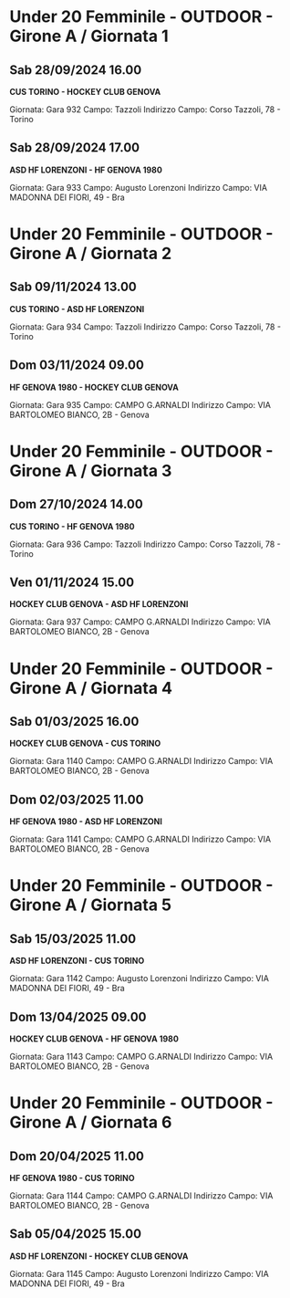 # Under 20 Femminile - OUTDOOR  - Girone A / Giornata 1
## Sab 28/09/2024 16.00
**CUS TORINO - HOCKEY CLUB GENOVA**

Giornata: Gara 932
Campo: Tazzoli 
Indirizzo Campo:  Corso Tazzoli, 78 - Torino


## Sab 28/09/2024 17.00
**ASD HF LORENZONI - HF GENOVA 1980**

Giornata: Gara 933
Campo: Augusto Lorenzoni 
Indirizzo Campo:  VIA MADONNA DEI FIORI, 49 - Bra

# Under 20 Femminile - OUTDOOR  - Girone A / Giornata 2
## Sab 09/11/2024 13.00
**CUS TORINO - ASD HF LORENZONI**

Giornata: Gara 934
Campo: Tazzoli 
Indirizzo Campo:  Corso Tazzoli, 78 - Torino


## Dom 03/11/2024 09.00
**HF GENOVA 1980 - HOCKEY CLUB GENOVA**

Giornata: Gara 935
Campo: CAMPO G.ARNALDI 
Indirizzo Campo:  VIA BARTOLOMEO BIANCO, 2B - Genova

# Under 20 Femminile - OUTDOOR  - Girone A / Giornata 3
## Dom 27/10/2024 14.00
**CUS TORINO - HF GENOVA 1980**

Giornata: Gara 936
Campo: Tazzoli 
Indirizzo Campo:  Corso Tazzoli, 78 - Torino


## Ven 01/11/2024 15.00
**HOCKEY CLUB GENOVA - ASD HF LORENZONI**

Giornata: Gara 937
Campo: CAMPO G.ARNALDI 
Indirizzo Campo:  VIA BARTOLOMEO BIANCO, 2B - Genova

# Under 20 Femminile - OUTDOOR  - Girone A / Giornata 4
## Sab 01/03/2025 16.00
**HOCKEY CLUB GENOVA - CUS TORINO**

Giornata: Gara 1140
Campo: CAMPO G.ARNALDI 
Indirizzo Campo:  VIA BARTOLOMEO BIANCO, 2B - Genova


## Dom 02/03/2025 11.00
**HF GENOVA 1980 - ASD HF LORENZONI**

Giornata: Gara 1141
Campo: CAMPO G.ARNALDI 
Indirizzo Campo:  VIA BARTOLOMEO BIANCO, 2B - Genova

# Under 20 Femminile - OUTDOOR  - Girone A / Giornata 5
## Sab 15/03/2025 11.00
**ASD HF LORENZONI - CUS TORINO**

Giornata: Gara 1142
Campo: Augusto Lorenzoni 
Indirizzo Campo:  VIA MADONNA DEI FIORI, 49 - Bra


## Dom 13/04/2025 09.00
**HOCKEY CLUB GENOVA - HF GENOVA 1980**

Giornata: Gara 1143
Campo: CAMPO G.ARNALDI 
Indirizzo Campo:  VIA BARTOLOMEO BIANCO, 2B - Genova

# Under 20 Femminile - OUTDOOR  - Girone A / Giornata 6
## Dom 20/04/2025 11.00
**HF GENOVA 1980 - CUS TORINO**

Giornata: Gara 1144
Campo: CAMPO G.ARNALDI 
Indirizzo Campo:  VIA BARTOLOMEO BIANCO, 2B - Genova


## Sab 05/04/2025 15.00
**ASD HF LORENZONI - HOCKEY CLUB GENOVA**

Giornata: Gara 1145
Campo: Augusto Lorenzoni 
Indirizzo Campo:  VIA MADONNA DEI FIORI, 49 - Bra

